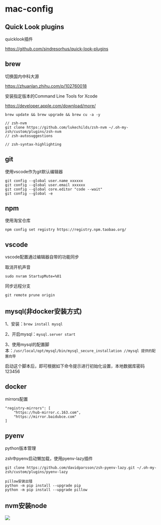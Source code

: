 # mac-config

## Quick Look plugins
quicklook插件

https://github.com/sindresorhus/quick-look-plugins

## brew
切换国内中科大源

https://zhuanlan.zhihu.com/p/102760018

安装指定版本的Command Line Tools for Xcode

https://developer.apple.com/download/more/

```
brew update && brew upgrade && brew cu -a -y 

// zsh-nvm
git clone https://github.com/lukechilds/zsh-nvm ~/.oh-my-zsh/custom/plugins/zsh-nvm
// zsh-autosuggestions

// zsh-syntax-highlighting
```

## git
使用vscode作为git默认编辑器
```
git config --global user.name xxxxxx  
git config --global user.email xxxxxx 
git config --global core.editor "code --wait"
git config --global -e
```

## npm
使用淘宝仓库
```
npm config set registry https://registry.npm.taobao.org/
```

## vscode
vscode配置通过编辑器自带的功能同步




取消开机声音
```
sudo nvram StartupMute=%01
```

同步远程分支
```
git remote prune origin
```

## mysql(非docker安装方式)
1、安装：```brew install mysql```

2、开启mysql：```mysql.server start```

3、使用mysql的配置脚本：```/usr/local/opt/mysql/bin/mysql_secure_installation //mysql 提供的配置向导```

启动这个脚本后，即可根据如下命令提示进行初始化设置，本地数据库密码123456

## docker
mirrors配置
```
"registry-mirrors": [
    "https://hub-mirror.c.163.com",
    "https://mirror.baidubce.com"
]
 ```

## pyenv
python版本管理

zsh中pyenv启动懒加载，使用pyenv-lazy插件

`git clone https://github.com/davidparsson/zsh-pyenv-lazy.git ~/.oh-my-zsh/custom/plugins/pyenv-lazy`



```
pillow安装出错
python -m pip install --upgrade pip
python -m pip install --upgrade pillow
```
## nvm安装node


![](https://gitee.com/summer19940609/pic/raw/master/blog/20210116124802.png)
